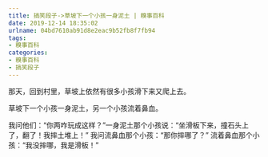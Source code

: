 ```yaml
---
title: 搞笑段子->草坡下一个小孩一身泥土 | 糗事百科
date: 2019-12-14 18:35:02
urlname: 04bd7610ab91d8e2eac9b52fb8f7fb94
tags: 
- 糗事百科
categories:
- 糗事百科
- 搞笑段子
---
```

那天，回到村里，草坡上依然有很多小孩滑下来又爬上去。

草坡下一个小孩一身泥土，另一个小孩流着鼻血。

我问他们：“你两咋玩成这样？”一身泥土那个小孩说：“坐滑板下来，撞石头上了，翻了！我摔土堆上！”    我问流鼻血那个小孩：“那你摔哪了？”    流着鼻血那个小孩：“我没摔哪，我是滑板！”


